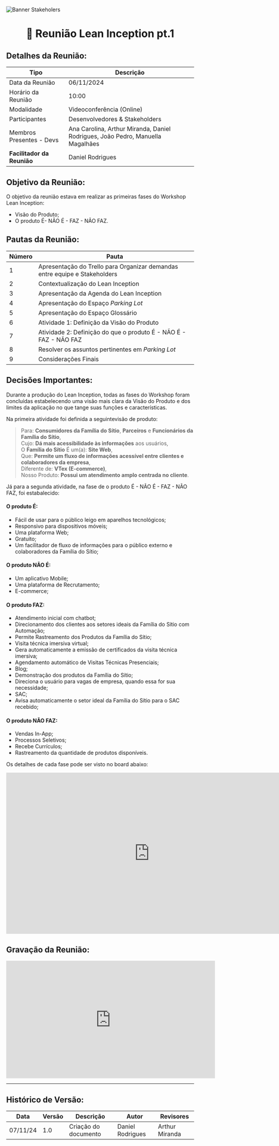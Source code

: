 #
![Banner Stakeholers](../../../../assets/BannerStakeholders.png)

<div align="center">
<h1>🤝 Reunião Lean Inception pt.1 </h1>
</div>

## Detalhes da Reunião:
| Tipo | Descrição                              |
|---- | --------------------------------------- |
| Data da Reunião | 06/11/2024 |
| Horário da Reunião | 10:00 |
| Modalidade | Videoconferência (Online) |
| Participantes | Desenvolvedores & Stakeholders |
| Membros Presentes - Devs | Ana Carolina, Arthur Miranda, Daniel Rodrigues, João Pedro, Manuella Magalhães |
| **Facilitador da Reunião** | Daniel Rodrigues |

## Objetivo da Reunião:
O objetivo da reunião estava em realizar as primeiras fases do Workshop Lean Inception:

- Visão do Produto;
- O produto É- NÃO É - FAZ - NÃO FAZ.

## Pautas da Reunião:

| Número | Pauta |
| --- | ------ |
| 1 | Apresentação do Trello para Organizar demandas entre equipe e Stakeholders |
| 2 | Contextualização do Lean Inception |
| 3 | Apresentação da Agenda do Lean Inception |
| 4 | Apresentação do Espaço _Parking Lot_ |
| 5 | Apresentação do Espaço Glossário |
| 6 | Atividade 1: Definição da Visão do Produto |
| 7 | Atividade 2: Definição do que o produto É - NÃO É - FAZ - NÃO FAZ |
| 8 | Resolver os assuntos pertinentes em _Parking Lot_ |
| 9 | Considerações Finais |

## Decisões Importantes:

Durante a produção do Lean Inception, todas as fases do Workshop foram concluídas estabelecendo uma visão mais clara da Visão do Produto e dos limites da aplicação no que tange suas funções e características.

Na primeira atividade foi definida a seguintevisão de produto:

> Para: **Consumidores da Família do Sítio**, **Parceiros** e **Funcionários da Família do Sítio**, <br> Cujo: **Dá mais acessibilidade às informações** aos usuários, <br> O **Família do Sítio** É um(a): **Site Web**, <br> Que: **Permite um fluxo de informações acessível entre clientes e colaboradores da empresa**, <br> Diferente de: **VTex (E-commerce)**, <br> Nosso Produto: **Possui um atendimento amplo centrada no cliente**.

Já para a segunda atividade, na fase de o produto É - NÃO É - FAZ - NÃO FAZ, foi estabalecido:

#### O produto É:
- Fácil de usar para o público leigo em aparelhos tecnológicos;
- Responsivo para dispositivos móveis;
- Uma plataforma Web;
- Gratuito;
- Um facilitador de fluxo de informações para o público externo e colaboradores da Família do Sítio;

#### O produto NÃO É:
- Um aplicativo Mobile;
- Uma plataforma de Recrutamento;
- E-commerce;

#### O produto FAZ:
- Atendimento inicial com chatbot;
- Direcionamento dos clientes aos setores ideais da Família do Sítio com Automação;
- Permite Rastreamento dos Produtos da Família do Sítio;
- Visita técnica imersiva virtual;
- Gera automaticamente a emissão de certificados da visita técnica imersiva;
- Agendamento automático de Visitas Técnicas Presenciais;
- Blog;
- Demonstração dos produtos da Família do Sítio;
- Direciona o usuário para vagas de empresa, quando essa for sua necessidade;
- SAC;
- Avisa automaticamente o setor ideal da Família do Sítio para o SAC recebido;

#### O produto NÃO FAZ:
- Vendas In-App;
- Processos Seletivos;
- Recebe Currículos;
- Rastreamento da quantidade de produtos disponíveis.

Os detalhes de cada fase pode ser visto no board abaixo:

<iframe width="768" height="432" src="https://miro.com/app/live-embed/uXjVLJUh_Eo=/?moveToViewport=-4070,-1433,6705,2946&embedId=913005605696" frameborder="0" scrolling="no" allow="fullscreen; clipboard-read; clipboard-write" allowfullscreen></iframe>

## Gravação da Reunião:

<iframe width="560" height="315" src="https://www.youtube.com/embed/yfQ_gvZMJuc?si=aBu4boY7TVlRC_i0" title="YouTube video player" frameborder="0" allow="accelerometer; autoplay; clipboard-write; encrypted-media; gyroscope; picture-in-picture; web-share" referrerpolicy="strict-origin-when-cross-origin" allowfullscreen></iframe>

---
## Histórico de Versão: 
| Data | Versão | Descrição | Autor | Revisores |
|---- | ------ | --------- | ----- | --------- |
| 07/11/24 | 1.0 | Criação do documento | Daniel Rodrigues | Arthur Miranda |